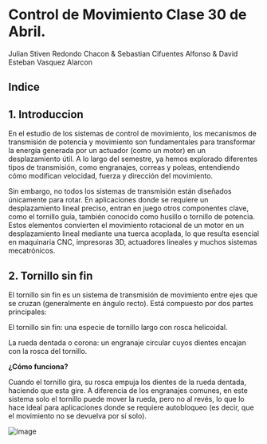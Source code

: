 # Control de Movimiento Clase 30 de Abril.

Julian Stiven Redondo Chacon & Sebastian Cifuentes Alfonso & David Esteban Vasquez Alarcon

## Indice

## 1. Introduccion 

En el estudio de los sistemas de control de movimiento, los mecanismos de transmisión de potencia y movimiento son fundamentales para transformar la energía generada por un actuador (como un motor) en un desplazamiento útil. A lo largo del semestre, ya hemos explorado diferentes tipos de transmisión, como engranajes, correas y poleas, entendiendo cómo modifican velocidad, fuerza y dirección del movimiento.

Sin embargo, no todos los sistemas de transmisión están diseñados únicamente para rotar. En aplicaciones donde se requiere un desplazamiento lineal preciso, entran en juego otros componentes clave, como el tornillo guía, también conocido como husillo o tornillo de potencia. Estos elementos convierten el movimiento rotacional de un motor en un desplazamiento lineal mediante una tuerca acoplada, lo que resulta esencial en maquinaria CNC, impresoras 3D, actuadores lineales y muchos sistemas mecatrónicos.

## 2. Tornillo sin fin

El tornillo sin fin es un sistema de transmisión de movimiento entre ejes que se cruzan (generalmente en ángulo recto). Está compuesto por dos partes principales:

El tornillo sin fin: una especie de tornillo largo con rosca helicoidal.

La rueda dentada o corona: un engranaje circular cuyos dientes encajan con la rosca del tornillo.

**¿Cómo funciona?**

Cuando el tornillo gira, su rosca empuja los dientes de la rueda dentada, haciendo que esta gire. A diferencia de los engranajes comunes, en este sistema solo el tornillo puede mover la rueda, pero no al revés, lo que lo hace ideal para aplicaciones donde se requiere autobloqueo (es decir, que el movimiento no se devuelva por sí solo).

![image]("https://github.com/rJulian16/APUNTES-CONTROL/blob/9d315384f82544077696760b5ded4976cc334c2d/Corte%203/Imagenes/tornillo.gif)
